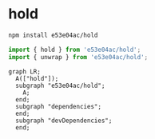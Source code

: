 # hold

~~~~~ sh
npm install e53e04ac/hold
~~~~~

~~~~~ mjs
import { hold } from 'e53e04ac/hold';
import { unwrap } from 'e53e04ac/hold';
~~~~~

~~~~~ mermaid
graph LR;
  A(["hold"]);
  subgraph "e53e04ac/hold";
    A;
  end;
  subgraph "dependencies";
  end;
  subgraph "devDependencies";
  end;
~~~~~
